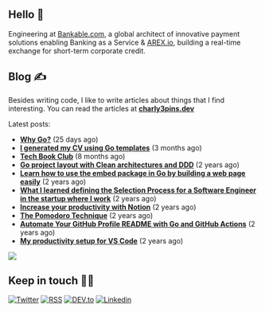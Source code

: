 
## Hello 👋

Engineering at [Bankable.com](https://bnkbl.com/), a global architect of innovative payment solutions enabling Banking as a Service & [AREX.io](https://arex.io/), building a real-time exchange for short-term corporate credit.

## Blog ✍️

Besides writing code, I like to write articles about things that I find interesting. You can read the articles at **[charly3pins.dev](https://charly3pins.dev)**

Latest posts:
- **[Why Go?](https://charly3pins.dev/blog/why-go/)** (25 days ago)
- **[I generated my CV using Go templates](https://charly3pins.dev/blog/i-generated-my-cv-using-go-templates/)** (3 months ago)
- **[Tech Book Club](https://charly3pins.dev/blog/tech-book-club/)** (8 months ago)
- **[Go project layout with Clean architectures and DDD](https://charly3pins.dev/blog/go-project-layout-with-clean-architecures-and-ddd/)** (2 years ago)
- **[Learn how to use the embed package in Go by building a web page easily](https://charly3pins.dev/blog/learn-how-to-use-the-embed-package-in-go-by-building-a-web-page-easily/)** (2 years ago)
- **[What I learned defining the Selection Process for a Software Engineer in the startup where I work](https://charly3pins.dev/blog/what-i-learned-defining-the-selection-process-for-a-software-engineer-in-the-startup-where-i-work/)** (2 years ago)
- **[Increase your productivity with Notion](https://charly3pins.dev/blog/increase-your-productivity-with-notion/)** (2 years ago)
- **[The Pomodoro Technique](https://charly3pins.dev/blog/the-pomodoro-technique/)** (2 years ago)
- **[Automate Your GitHub Profile README with Go and GitHub Actions](https://charly3pins.dev/blog/automate-your-github-profile-readme-with-go-and-github-actions/)** (2 years ago)
- **[My productivity setup for VS Code](https://charly3pins.dev/blog/my-productivity-setup-for-vs-code/)** (2 years ago)


![](https://media.giphy.com/media/OPYnG3Xf8zLag/giphy.gif)

## Keep in touch 👨‍💻

[![Twitter](https://img.shields.io/badge/Twitter-1DA1F2?style=for-the-badge&logo=twitter&logoColor=white)](https://twitter.com/intent/follow?screen_name=charly3pins)
[![RSS](https://img.shields.io/badge/RSS-FFA500?style=for-the-badge&logo=rss&logoColor=white)](https://charly3pins.dev)
[![DEV.to](https://img.shields.io/badge/dev.to-0A0A0A?style=for-the-badge&logo=dev.to&logoColor=white)](https://dev.to/charly3pins)
[![Linkedin](https://img.shields.io/badge/LinkedIn-0077B5?style=for-the-badge&logo=linkedin&logoColor=white)](https://www.linkedin.com/in/carlesfuste/)